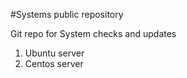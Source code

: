 #Systems public repository

Git repo for System checks and updates

1. Ubuntu server
2. Centos server
